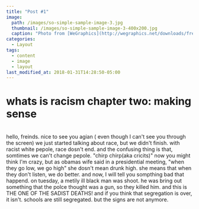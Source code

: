 ```yaml
---
title: "Post #1"
image: 
  path: /images/so-simple-sample-image-3.jpg
  thumbnail: /images/so-simple-sample-image-3-400x200.jpg
  caption: "Photo from [WeGraphics](http://wegraphics.net/downloads/free-ultimate-blurred-background-pack/)"
categories:
  - Layout
tags:
  - content
  - image
  - layout
last_modified_at: 2018-01-31T14:28:50-05:00
---
```


# whats is racism chapter two: making sense



<br>
hello, freinds. nice to see you agian ( even though I can't see you through the screen) we just started talking about race, but we didn't finish.
with racist white pepole,  race dosn't end. and the confusing thing is that, somtimes we can't change pepole. "chirp chirp(aka cricits)" now you might think I'm crazy, but as obamas wife said in a presidential meeting, "when they go low, we go high" she dosn't mean drunk high. she means that when they don't listen, we do better. and now, I will tell you sompthing bad that happend. on tuesday, a metily ill black man was shoot. he was bring out something that the polce thought was a gun, so they killed him. and this is THE ONE OF THE SADIST DEATHS! and if you think that segregation is over, it isn't. schools are still segregated. but the signs are not anymore.
